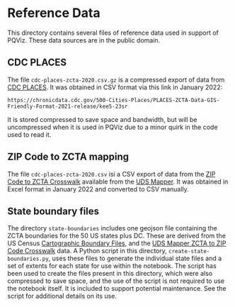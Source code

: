 # Reference Data

This directory contains several files of reference data used in support of
PQViz. These data sources are in the public domain.

## CDC PLACES

The file `cdc-places-zcta-2020.csv.gz` is a compressed export of data from [CDC
PLACES](http://www.cdc.gov/places/). It was obtained in CSV format via this link
in January 2022:

    https://chronicdata.cdc.gov/500-Cities-Places/PLACES-ZCTA-Data-GIS-Friendly-Format-2021-release/kee5-23sr

It is stored compressed to save space and bandwidth, but will be uncompressed
when it is used in PQViz due to a minor quirk in the code used to read it.

## ZIP Code to ZCTA mapping

The file `cdc-places-zcta-2020.csv` isi a CSV export of data from the [ZIP Code
to ZCTA Crosswalk](https://udsmapper.org/zip-code-to-zcta-crosswalk/) available
from the [UDS Mapper](https://udsmapper.org/). It was obtained in Excel format
in January 2022 and converted to CSV manually.

## State boundary files

The directory `state-boundaries` includes one geojson file containing the ZCTA
boundaries for the 50 US states plus DC. These are derived from the US Census
[Cartographic Boundary
Files](https://www.census.gov/geographies/mapping-files/time-series/geo/cartographic-boundary.2019.html),
and the [UDS Mapper ZCTA to ZIP Code
Crosswalk](https://udsmapper.org/zip-code-to-zcta-crosswalk/) data. A Python
script in this directory, `create-state-boundaries.py`, uses these files to
generate the individual state files and a set of extents for each state for use
within the notebook. The script has been used to create the files present in
this directory, which were also compressed to save space, and the use of the
script is not required to use the notebook itself. It is included to support
potential maintenance. See the script for additional details on its use.
